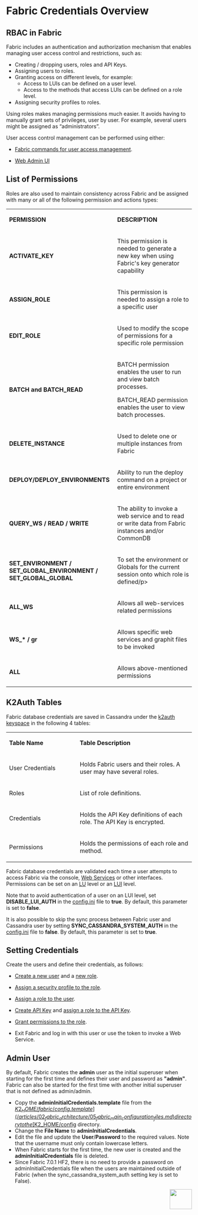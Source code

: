 # Fabric Credentials Overview

## RBAC in Fabric 
Fabric includes an authentication and authorization mechanism that enables managing user access control and restrictions, such as:

- Creating / dropping users, roles and API Keys.
- Assigning users to roles.
- Granting access on different levels, for example:
  - Access to LUIs can be defined on a user level.
  - Access to the methods that access LUIs can be defined on a role level.
- Assigning security profiles to roles.

Using roles makes managing permissions much easier. It avoids having to manually grant sets of privileges, user by user. For example, several users might be assigned as “administrators”. 

User access control management can be performed using either:

- [Fabric commands for user access management](/articles/17_fabric_credentials/02_fabric_credentials_commands.md).

- [Web Admin UI](/articles/30_web_framework/03_web_admin_application.md)

##  List of Permissions 
Roles are also used to maintain consistency across Fabric and be assigned with many or all of the following permission and actions types:


<table>
<tbody>
<tr>
<td width="300pxl">
<p><strong>PERMISSION</strong></p>
</td>
<td width="600pxl">
<p><strong>DESCRIPTION</strong></p>
</td>
</tr>
<tr>
<td width="300pxl">
<p><strong>ACTIVATE_KEY</strong></p>
</td>
<td width="600pxl">
<p>This permission is needed to generate a new key when using Fabric's key generator capability</p>
</td>
</tr>
<tr>
<td width="300pxl">
<p><strong>ASSIGN_ROLE</strong></p>
</td>
<td width="600pxl">
<p>This permission is needed to assign a role to a specific user</p>
</td>
</tr>
<tr>
<td width="300pxl">
<p><strong>EDIT_ROLE</strong></p>
</td>
<td width="600pxl">
<p>Used to modify the scope of permissions for a specific role permission</p>
</td>
</tr>
<tr>
<td width="300pxl">
<p><strong>BATCH and BATCH_READ</strong></p>
</td>
<td width="600pxl">
<p>BATCH permission enables the user to run and view batch processes.</p>
<p>BATCH_READ permission enables the user to view batch processes.</p>  
</td>
</tr>
<tr>
<td width="300pxl">
<p><strong>DELETE_INSTANCE</strong></p>
</td>
<td width="600pxl">
<p>Used to delete one or multiple instances from Fabric</p>
</td>
</tr>
<tr>
<td width="300pxl">
<p><strong>DEPLOY/DEPLOY_ENVIRONMENTS</strong></p>
</td>
<td width="600pxl">
<p>Ability to run the deploy command on a project or entire environment</p>
</td></tr>
<tr>
<td width="300pxl">
<p><strong>QUERY_WS / READ / WRITE</strong></p>
</td>
<td width="600pxl">
<p>The ability to invoke a web service and to read or write data from Fabric instances and/or CommonDB</p>
</td></tr>
<tr>
<td width="300pxl">
<p><strong>SET_ENVIRONMENT / SET_GLOBAL_ENVIRONMENT / SET_GLOBAL_GLOBAL</strong></p>
</td>
<td width="600pxl">
<p>To set the environment or Globals for the current session onto which role is defined/p>
</td></tr>
<tr>
<td width="300pxl">
<p><strong>ALL_WS</strong></p>
</td>
<td width="600pxl">
<p>Allows all web-services related permissions</p>
</td></tr>
<tr>
<td width="300pxl">
<p><strong>WS_* / gr<LUNAME></strong></p>
</td>
<td width="600pxl">
<p>Allows specific web services and graphit files to be invoked</p>
</td></tr>
<tr>
<td width="300pxl">
<p><strong>ALL</strong></p>
</td>
<td width="600pxl">
<p>Allows above-mentioned permissions</p>
</td></tr>
</table>


## K2Auth Tables

Fabric database credentials are saved in Cassandra under the [k2auth keyspace](/articles/02_fabric_architecture/06_cassandra_keyspaces_for_fabric.md) in the following 4 tables:  

<table>
<tbody>
<tr>
<td width="300pxl">
<p><strong>Table Name</strong></p>
</td>
<td width="600pxl">
<p><strong>Table Description</strong></p>
</td>
</tr>
<tr>
<td width="300pxl">
<p>User Credentials</p>
</td>
<td width="600pxl">
<p>Holds Fabric users and their roles. A user may have several roles.</p>
</td>
</tr>
<tr>
<td width="300pxl">
<p>Roles</p>
</td>
<td width="600pxl">
<p>List of role definitions.</p>
</td>
</tr>
<tr>
<td width="300pxl">
<p>Credentials</p>
</td>
<td width="600pxl">
<p>Holds the API Key definitions of each role. The API Key is encrypted.</p>
</td>
</tr>
<tr>
<td width="300pxl">
<p>Permissions</p>
</td>
<td width="600pxl">
<p>Holds the permissions of each role and method.</p>
</td>
</tr>
</tbody>
</table>


Fabric database credentials are validated each time a user attempts to access Fabric via the console, [Web Services](/articles/15_web_services_and_graphit/01_web_services_overview.md) or other interfaces. Permissions can be set on an [LU](/articles/01_fabric_overview/02_fabric_glossary.md#lu--lut) level or an [LUI](/articles/01_fabric_overview/02_fabric_glossary.md#lui) level.

Note that to avoid authentication of a user on an LUI level, set **DISABLE_LUI_AUTH** in the [config.ini](/articles/02_fabric_architecture/05_fabric_main_configuration_files.md#configini) file to **true**. By default, this parameter is set to **false**.

It is also possible to skip the sync process between Fabric user and Cassandra user by setting **SYNC_CASSANDRA_SYSTEM_AUTH** in the [config.ini](/articles/02_fabric_architecture/05_fabric_main_configuration_files.md#configini) file to **false**. By default, this parameter is set to **true**.
## Setting Credentials

Create the users and define their credentials, as follows: 

- [Create a new user](/articles/17_fabric_credentials/02_fabric_credentials_commands.md#create-user) and a [new role](/articles/17_fabric_credentials/02_fabric_credentials_commands.md#create-role).
- [Assign a security profile to the role](/articles/17_fabric_credentials/02_fabric_credentials_commands.md#assign-security_profile-security_profile-to-role-role).
- [Assign a role to the user](/articles/17_fabric_credentials/02_fabric_credentials_commands.md#assign-role-role-to-user-user).
- [Create API Key](/articles/17_fabric_credentials/02_fabric_credentials_commands.md#create-token)  and [assign a role to the API Key](/articles/17_fabric_credentials/02_fabric_credentials_commands.md#assign-role-role-to-token-token).
- [Grant permissions to the role](/articles/17_fabric_credentials/02_fabric_credentials_commands.md#grant-command).

- Exit Fabric and log in with this user or use the token to invoke a Web Service.

## Admin User

By default, Fabric creates the **admin** user as the initial superuser when starting for the first time and defines their user and password as **"admin"**. Fabric can also be started for the first time with another initial superuser that is not defined as admin/admin.  

- Copy the **adminInitialCredentials.template** file from the [$K2_HOME/fabric/config.template](/articles/02_fabric_architecture/05_fabric_main_configuration_files.md) directory to the [$K2_HOME/config](/articles/02_fabric_architecture/02_fabric_directories.md#k2_homeconfig) directory.
- Change the **File Name** to **adminInitialCredentials**.
- Edit the file and update the **User**/**Password** to the required values. Note that the username must only contain lowercase letters.
- When Fabric starts for the first time, the new user is created and the **adminInitialCredentials** file is deleted.
- Since Fabric 7.0.1 HF2, there is no need to provide a password on adminInitialCredentials file when the users are maintained outside of Fabric (when the sync_cassandra_system_auth setting key is set to False).

[<img align="right" width="60" height="54" src="/articles/images/Next.png">](/articles/17_fabric_credentials/02_fabric_credentials_commands.md)
